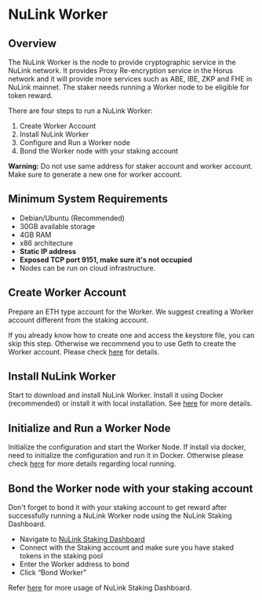 # NuLink Worker

## Overview  

The NuLink Worker is the node to provide cryptographic service in the NuLink network. It provides Proxy Re-encryption service in the Horus network and it will provide more services such as ABE, IBE, ZKP and FHE in NuLink mainnet. The staker needs running a Worker node to be eligible for token reward. 

There are four steps to run a NuLink Worker:
1. Create Worker Account
2. Install NuLink Worker
3. Configure and Run a Worker node
4. Bond the Worker node with your staking account

**Warning:** Do not use same address for staker account and worker account. Make sure to generate a new one for worker account.

## Minimum System Requirements  

* Debian/Ubuntu (Recommended)
* 30GB available storage
* 4GB RAM
* x86 architecture
* **Static IP address**
* **Exposed TCP port 9151, make sure it's not occupied**
* Nodes can be run on cloud infrastructure.

## Create Worker Account  

Prepare an ETH type account for the Worker. We suggest creating a Worker account different from the staking account. 

If you already know how to create one and access the keystore file, you can skip this step. Otherwise we recommend you to use Geth to create the Worker account.  Please check [here](./eth_account.md) for details.

## Install NuLink Worker  

Start to download and install NuLink Worker.  Install it using Docker (recommended) or install it with local installation. See [here](./worker_install.md) for more details. 

## Initialize and Run a Worker Node  

Initialize the configuration and start the Worker Node. If install via docker, need to initialize the configuration and run it in Docker. Otherwise please check  [here](./worker_running.md) for more details regarding local running. 

## Bond the Worker node with your staking account  

Don't forget to bond it with your staking account to get reward after successfully running a NuLink Worker node using the NuLink Staking Dashboard. 

- Navigate to [NuLink Staking Dashboard](https://dashboard.testnet.nulink.org)
- Connect with the Staking account and make sure you have staked tokens in the staking pool
- Enter the Worker address to bond
- Click “Bond Worker”

Refer [here](./dashboard.md) for more usage of NuLink Staking Dashboard.




